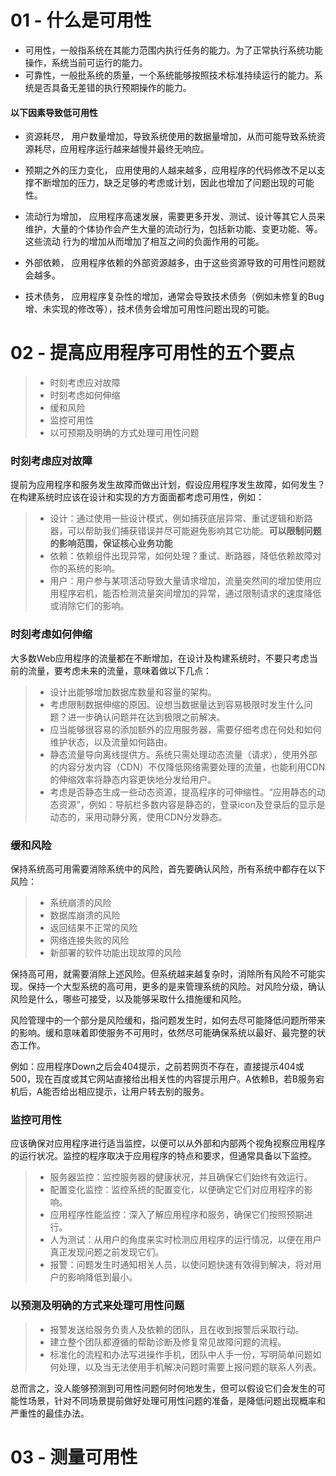 # 01 - 什么是可用性


* 可用性，一般指系统在其能力范围内执行任务的能力。为了正常执行系统功能操作，系统当前可运行的能力。
* 可靠性，一般批系统的质量，一个系统能够按照技术标准持续运行的能力。系统是否具备无差错的执行预期操作的能力。

#### 以下因素导致低可用性

* 资源耗尽， 用户数量增加，导致系统使用的数据量增加，从而可能导致系统资源耗尽，应用程序运行越来越慢并最终无响应。

* 预期之外的压力变化， 应用使用的人越来越多，应用程序的代码修改不足以支撑不断增加的压力，缺乏足够的考虑或计划，因此也增加了问题出现的可能性。

* 流动行为增加， 应用程序高速发展，需要更多开发、测试、设计等其它人员来维护，大量的个体协作会产生大量的流动行为，包括新功能、变更功能、等。这些流动
行为的增加从而增加了相互之间的负面作用的可能。

* 外部依赖， 应用程序依赖的外部资源越多，由于这些资源导致的可用性问题就会越多。

* 技术债务， 应用程序复杂性的增加，通常会导致技术债务（例如未修复的Bug增、未实现的修改等），技术债务会增加可用性问题出现的可能。

# 02 - 提高应用程序可用性的五个要点

> * 时刻考虑应对故障
> * 时刻考虑如何伸缩
> * 缓和风险
> * 监控可用性
> * 以可预期及明确的方式处理可用性问题

### 时刻考虑应对故障

提前为应用程序和服务发生故障而做出计划，假设应用程序发生故障，如何发生？在构建系统时应该在设计和实现的方方面面都考虑可用性，例如：

> * 设计：通过使用一些设计模式，例如捕获底层异常、重试逻辑和断路器，可以帮助我们捕获错误并尽可能避免影响其它功能。<strong>可以限制问题的影响范围，保证核心业务功能</strong>
> * 依赖：依赖组件出现异常，如何处理？重试、断路器，降低依赖故障对你的系统的影响。  
> * 用户：用户参与某项活动导致大量请求增加，流量突然间的增加使用应用程序宕机，能否检测流量突间增加的异常，通过限制请求的速度降低或消除它们的影响。

### 时刻考虑如何伸缩

大多数Web应用程序的流量都在不断增加，在设计及构建系统时，不要只考虑当前的流量，要考虑未来的流量，意味着做以下几点：  

> * 设计出能够增加数据库数量和容量的架构。
> * 考虑限制数据伸缩的原因。设想当数据量达到容易极限时发生什么问题？进一步确认问题并在达到极限之前解决。
> * 应当能够很容易的添加额外的应用服务器，需要仔细考虑在何处和如何维护状态，以及流量如何路由。
> * 静态流量导向离线提供方。系统只需处理动态流量（请求），使用外部的内容分发内容（CDN）不仅降低网络需要处理的流量，也能利用CDN的伸缩效率将静态内容更快地分发给用户。  
> * 考虑是否静态生成一些动态资源，提高程序的可伸缩性。“应用静态的动态资源”，例如：导航栏多数内容是静态的，登录icon及登录后的显示是动态的，采用动静分离，使用CDN分发静态。  

### 缓和风险

保持系统高可用需要消除系统中的风险，首先要确认风险，所有系统中都存在以下风险：

> * 系统崩溃的风险
> * 数据库崩溃的风险
> * 返回结果不正常的风险
> * 网络连接失败的风险
> * 新部署的软件功能出现故障的风险

保持高可用，就需要消除上述风险。但系统越来越复杂时，消除所有风险不可能实现。保持一个大型系统的高可用，更多的是来管理系统的风险。对风险分级，确认风险是什么，哪些可接受，以及能够采取什么措施缓和风险。  

风险管理中的一个部分是风险缓和，指问题发生时，如何去尽可能降低问题所带来的影响。缓和意味着即使服务不可用时，依然尽可能确保系统以最好、最完整的状态工作。

例如：应用程序Down之后会404提示，之前若网页不存在，直接提示404或500，现在百度或其它网站直接给出相关性的内容提示用户。A依赖B，若B服务宕机后，A能否给出相应提示，让用户转去别的服务。

### 监控可用性

应该确保对应用程序进行适当监控，以便可以从外部和内部两个视角视察应用程序的运行状况。监控的程序取决于应用程序的特点和要求，但通常具备以下监控。  

> * 服务器监控：监控服务器的健康状况，并且确保它们始终有效运行。
> * 配置变化监控：监控系统的配置变化，以便确定它们对应用程序的影响。
> * 应用程序性能监控：深入了解应用程序和服务，确保它们按照预期进行。
> * 人为测试：从用户的角度来实时检测应用程序的运行情况，以便在用户真正发现问题之前发现它们。
> * 报警：问题发生时通知相关人员，以使问题快速有效得到解决，将对用户的影响降低到最小。  

### 以预测及明确的方式来处理可用性问题

> * 报警发送给服务负责人及依赖的团队，且在收到报警后采取行动。
> * 建立整个团队都遵循的帮助诊断及修复常见故障问题的流程。
> * 标准化的流程和办法写进操作手机，团队中人手一份，写明简单问题如何处理，以及当无法使用手机解决问题时需要上报问题的联系人列表。

总而言之，没人能够预测到可用性问题何时何地发生，但可以假设它们会发生的可能性场景，针对不同场景提前做好处理可用性问题的准备，是降低问题出现概率和严重性的最佳办法。

# 03 - 测量可用性
